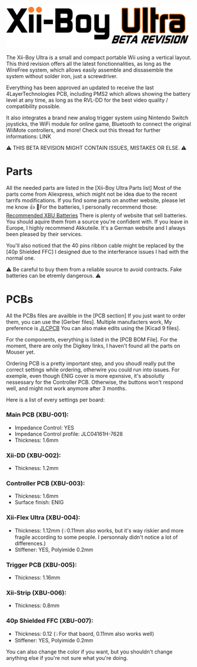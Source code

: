 <picture> <source media="(prefers-color-scheme: dark)" srcset="Images/XBU-BR-Light.png" width="800"> <img src="Images/XBU-BR-Dark.png" width="1000"> </picture> 

The Xii-Boy Ultra is a small and compact portable Wii using a vertical layout.
This third revision offers all the latest fonctionnalities, as long as the WireFree system, which allows easily assemble and dissasemble the system without solder iron, just a screwdriver.

Everything has been approved an updated to receive the last 4LayerTechnologies PCB, including PMS2 which allows showing the battery level at any time, as long as the RVL-DD for the best video quality / compatibility possible.

It also integrates a brand new analog trigger system using Nintendo Switch joysticks, the WiFi module for online game, Bluetooth to connect the original WiiMote controllers, and more!
Check out this thread for further informations: LINK

⚠️ THIS BETA REVISION MIGHT CONTAIN ISSUES, MISTAKES OR ELSE. ⚠️

# Parts
All the needed parts are listed in the [Xii-Boy Ultra Parts list]
Most of the parts come from Aliexpress, which might not be idea due to the recent tarrifs modifications. If you find some parts on another website, please let me know 👍
🔋For the batteries, I personally recommend those: [Recommended XBU Batteries](https://www.akkuteile.de/samsung-inr18650-35e-3-6v-3-7v-3500mah-pluspol-flach_100631_3391)
There is plenty of website that sell batteries. You should aquire them from a source you're confident with. If you leave in Europe, I highly recommend Akkuteile. 
It's a German website and I always been pleased by their services.

You'll also noticed that the 40 pins ribbon cable might be replaced by the [40p Shielded FFC] I designed due to the interferance issues I had with the normal one.

⚠️ Be careful to buy them from a reliable source to avoid contracts. Fake batteries can be etremly dangerous. ⚠️

# PCBs
All the PCBs files are availble in the [PCB section]
If you just want to order them, you can use the [Gerber files]. Multiple manufacters work, My preference is [JLCPCB](www.jlcpcb.com)
You can also make edits using the [Kicad 9 files].

For the components, everything is listed in the [PCB BOM File]. For the moment, there are only the Digikey links, I haven't found all the parts on Mouser yet.

Ordering PCB is a pretty important step, and you shoudl really put the correct settings while ordering, otherwire you could run into issues.
For exemple, even though ENIG cover is more epxnsive, it's absolutly nessessary for the Controller PCB. Otherwise, the buttons won't respond well, and might not work anymore after 3 months.

Here is a list of every settings per board:
### **Main PCB (XBU-001)**:
- Impedance Control: YES
- Impedance Control profile: JLC04161H-7628
- Thickness: 1.6mm
  
### **Xii-DD (XBU-002)**:
- Thickness: 1.2mm
  
### **Controller PCB (XBU-003)**:
- Thickness: 1.6mm
- Surface finish: ENIG

### **Xii-Flex Ultra (XBU-004)**:
- Thickness: 1.12mm (💡0.11mm also works, but it's way riskier and more fragile according to some people. I personnaly didn't notice a lot of differences.)
- Stiffener: YES, Polyimide 0.2mm

### **Trigger PCB (XBU-005)**:
- Thickness: 1.16mm

### **Xii-Strip (XBU-006)**:
- Thickness: 0.8mm

### **40p Shielded FFC (XBU-007)**:
- Thickness: 0.12 (💡For that baord, 0.11mm also works well)
- Stiffener: YES, Polyimide 0.2mm

You can also change the color if you want, but you shouldn't change anything else if you're not sure what you're doing.

